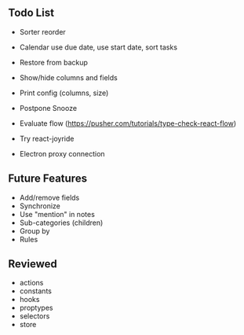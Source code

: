 ## Todo List

* Sorter reorder
* Calendar use due date, use start date, sort tasks
* Restore from backup
* Show/hide columns and fields
* Print config (columns, size)

* Postpone Snooze
* Evaluate flow (https://pusher.com/tutorials/type-check-react-flow)
* Try react-joyride
* Electron proxy connection

## Future Features

* Add/remove fields
* Synchronize
* Use "mention" in notes
* Sub-categories (children)
* Group by
* Rules

## Reviewed

* actions
* constants
* hooks
* proptypes
* selectors
* store